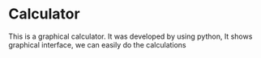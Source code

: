 # Calculator
This is a graphical calculator. It was developed by using python, It shows graphical interface, we can easily do the calculations 
